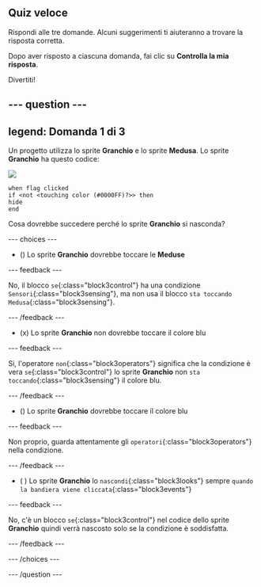 ## Quiz veloce

Rispondi alle tre domande. Alcuni suggerimenti ti aiuteranno a trovare la risposta corretta.

Dopo aver risposto a ciascuna domanda, fai clic su **Controlla la mia risposta**.

Divertiti!

--- question ---
---
legend: Domanda 1 di 3
---

Un progetto utilizza lo sprite **Granchio** e lo sprite **Medusa**. Lo sprite **Granchio** ha questo codice:

![](images/crab-icon.png)

```blocks3
when flag clicked
if <not <touching color (#0000FF)?>> then
hide
end
```

Cosa dovrebbe succedere perché lo sprite **Granchio** si nasconda?

--- choices ---

- () Lo sprite **Granchio** dovrebbe toccare le **Meduse**

 --- feedback ---

 No, il blocco `se`{:class="block3control"} ha una condizione `Sensori`{:class="block3sensing"}, ma non usa il blocco `sta toccando Medusa`{:class="block3sensing"}.

 --- /feedback ---

- (x) Lo sprite **Granchio** non dovrebbe toccare il colore blu

 --- feedback ---

Si, l'operatore `non`{:class="block3operators"} significa che la condizione è vera `se`{:class="block3control"} lo sprite **Granchio** non `sta toccando`{:class="block3sensing"} il colore blu.

 --- /feedback ---

- () Lo sprite **Granchio** dovrebbe toccare il colore blu

 --- feedback ---

 Non proprio, guarda attentamente gli `operatori`{:class="block3operators"} nella condizione.

 --- /feedback ---

- ( ) Lo sprite **Granchio** lo `nascondi`{:class="block3looks"} sempre `quando la bandiera viene cliccata`{:class="block3events"}

 --- feedback ---

 No, c'è un blocco `se`{:class="block3control"} nel codice dello sprite **Granchio** quindi verrà nascosto solo se la condizione è soddisfatta.

 --- /feedback ---

--- /choices ---

--- /question ---
